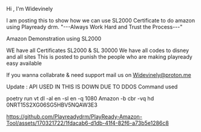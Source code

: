 Hi 
, I'm Widevinely


I am posting this to show how we can use SL2000 Certificate to do amazon using Playready drm.
"---Always Work Hard and Trust the Process---"

Amazon Demonstration using SL2000

WE have all Certificates SL2000 & SL 30000
We have all codes to disney and all sites
This is posted to punish the people who are making playready easy available

If you wanna collabrate & need support mail us on Widevinely@proton.me

Update : API USED IN THIS IS DOWN DUE TO DDOS
Command used 

poetry run vt dl -al en -sl en -q 1080 Amazon -b cbr -vq hd 0NRT15S2XG06SG5HBV5NQAW3E3


https://github.com/Playreadydrm/PlayReady-Amazon-Tool/assets/170321722/1fdacab6-d1db-41f4-82f6-a73b5e1286c8

